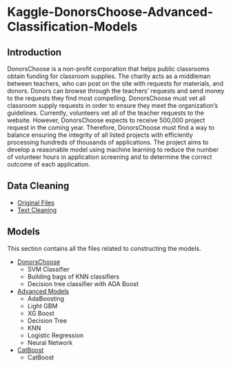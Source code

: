 # Kaggle-DonorsChoose-Advanced-Classification-Models

## Introduction
DonorsChoose is a non-profit corporation that helps public classrooms obtain funding for classroom supplies. The charity acts as a middleman between teachers, who can post on the site with requests for materials, and donors. Donors can browse through the teachers’ requests and send money to the requests they find most compelling. DonorsChoose must vet all classroom supply requests in order to ensure they meet the organization’s guidelines. Currently, volunteers vet all of the teacher requests to the website. However, DonorsChoose expects to receive 500,000 project request in the coming year. Therefore, DonorsChoose must find a way to balance ensuring the integrity of all listed projects with efficiently processing hundreds of thousands of applications. The project aims to develop a reasonable model using machine learning to reduce the number of volunteer hours in application screening and to determine the correct outcome of each application.

## Data Cleaning

- [Original Files](https://www.kaggle.com/c/donorschoose-application-screening)
- [Text Cleaning](/text_cleaning.ipynb)

## Models

This section contains all the files related to constructing the models.
- [DonorsChoose](Models/DonorsChoose.ipynb)
  + SVM Classifier
  + Building bags of KNN classifiers
  + Decision tree classifier with ADA Boost
- [Advanced Models](Models/Advanced_models_from_significant_features.ipynb)
  + AdaBoosting
  + Light GBM
  + XG Boost
  + Decision Tree
  + KNN
  + Logistic Regression
  + Neural Network
- [CatBoost](Models/Catboost.ipynb)
  + CatBoost

